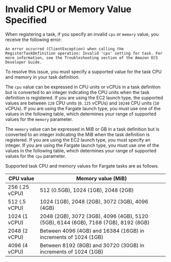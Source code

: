 # Invalid CPU or Memory Value Specified<a name="task-cpu-memory-error"></a>

When registering a task, if you specify an invalid `cpu` or `memory` value, you receive the following error:

```
An error occurred (ClientException) when calling the RegisterTaskDefinition operation: Invalid 'cpu' setting for task. For more information, see the Troubleshooting section of the Amazon ECS Developer Guide.
```

To resolve this issue, you must specify a supported value for the task CPU and memory in your task definition\.

The `cpu` value can be expressed in CPU units or vCPUs in a task definition but is converted to an integer indicating the CPU units when the task definition is registered\. If you are using the EC2 launch type, the supported values are between `128` CPU units \(`0.125` vCPUs\) and `10240` CPU units \(`10` vCPUs\)\. If you are using the Fargate launch type, you must use one of the values in the following table, which determines your range of supported values for the `memory` parameter\.

The `memory` value can be expressed in MiB or GB in a task definition but is converted to an integer indicating the MiB when the task definition is registered\. If you are using the EC2 launch type, you must specify an integer\. If you are using the Fargate launch type, you must use one of the values in the following table, which determines your range of supported values for the `cpu` parameter\.

Supported task CPU and memory values for Fargate tasks are as follows\.


| CPU value | Memory value \(MiB\) | 
| --- | --- | 
| 256 \(\.25 vCPU\) | 512 \(0\.5GB\), 1024 \(1GB\), 2048 \(2GB\) | 
| 512 \(\.5 vCPU\) | 1024 \(1GB\), 2048 \(2GB\), 3072 \(3GB\), 4096 \(4GB\) | 
| 1024 \(1 vCPU\) | 2048 \(2GB\), 3072 \(3GB\), 4096 \(4GB\), 5120 \(5GB\), 6144 \(6GB\), 7168 \(7GB\), 8192 \(8GB\) | 
| 2048 \(2 vCPU\) | Between 4096 \(4GB\) and 16384 \(16GB\) in increments of 1024 \(1GB\) | 
| 4096 \(4 vCPU\) | Between 8192 \(8GB\) and 30720 \(30GB\) in increments of 1024 \(1GB\) | 